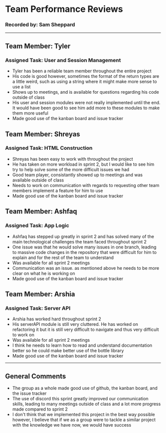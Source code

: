 # Team Performance Reviews
### Recorded by: Sam Sheppard

----
## Team Member: Tyler
### Assigned Task: User and Session Management
 - Tyler has been a reliable team member throughout the entire project
 - His code is good however, sometimes the format of the return types are a little weird, such as using a string where it might make more sense to use a list
 - Shows up to meetings, and is available for questions regarding his code outside of class
 - His user and session modules were not really implemented until the end. It would have been good to see him add more to these modules to make them more useful
 - Made good use of the kanban board and issue tracker

## Team Member: Shreyas
### Assigned Task: HTML Construction
 - Shreyas has been easy to work with throughout the project
 - He has taken on more workload in sprint 2, but I would like to see him try to help solve some of the more difficult issues we had
 - Good team player, consistantly showed up to meetings and was available outside of class
 - Needs to work on communication with regards to requesting other team members implement a feature for him to use
 - Made good use of the kanban board and issue tracker

## Team Member: Ashfaq
### Assigned Task: App Logic
 - Ashfaq has stepped up greatly in sprint 2 and has solved many of the main technological challenges the team faced throughout sprint 2
 - One issue was that he would solve many issues in one branch, leading to massive code changes in the repository that were difficult for him to explain and for the rest of the team to understand
 - Was available for all sprint 2 meetings
 - Communication was an issue. as mentioned above he needs to be more clear on what he is working on
 - Made good use of the kanban board and issue tracker

## Team Member: Arshia
### Assigned Task: Server API
 - Arshia has worked hard throughout sprint 2
 - His serverAPI module is still very cluttered. He has worked on refactoring it but it is still very difficult to navigate and thus very difficult to work on
 - Was available for all sprint 2 meetings
 - I think he needs to learn how to read and understand documentation better so he could make better use of the bottle library
 - Made good use of the kanban board and issue tracker

---
## General Comments
 - The group as a whole made good use of github, the kanban board, and the issue tracker
 - The use of discord this sprint greatly improved our communication skills, leading to many meetings outside of class and a lot more progress made compared to sprint 2
 - I don't think that we implemented this project in the best way possible however, I believe that if we as a group were to tackle a similar project with the knowledge we have now, we would have success
 

